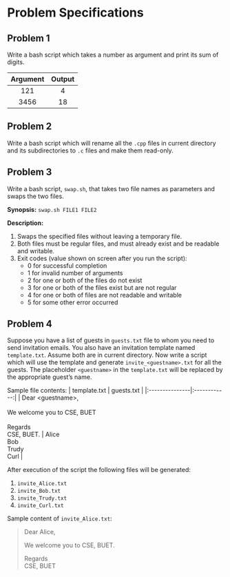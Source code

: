 # Problem Specifications



## Problem 1
Write a bash script which takes a number as argument and print its sum of digits.

|	Argument	|	Output	|
|:---------:|:-------:|
|121				|4				|
|3456				|18				|



## Problem 2
Write a bash script which will rename all the `.cpp` files in current directory and its subdirectories to `.c` files and make them read-only.



## Problem 3
Write a bash script, `swap.sh`, that takes two file names as parameters and swaps the two files.

**Synopsis:** `swap.sh FILE1 FILE2`

**Description:**
1. Swaps the specified files without leaving a temporary file.
2. Both files must be regular files, and must already exist and be readable and writable.
3. Exit codes (value shown on screen after you run the script):
    * 0 for successful completion
    * 1 for invalid number of arguments
    * 2 for one or both of the files do not exist
    * 3 for one or both of the files exist but are not regular
    * 4 for one or both of files are not readable and writable
    * 5 for some other error occurred



## Problem 4
Suppose you have a list of guests in `guests.txt` file to whom you need to send invitation emails. You also have an invitation template named `template.txt`. Assume both are in current directory. Now write a script which will use the template and generate `invite_<guestname>.txt` for all the guests. The placeholder `<guestname>` in the `template.txt` will be replaced by the appropriate guest’s name.

Sample file contents:
|  template.txt  |  guests.txt  |
|:---------------|:------------:|
|  Dear \<guestname\>,<br><br>We welcome you to CSE, BUET<br><br>Regards<br>CSE, BUET. |  Alice<br>Bob<br>Trudy<br>Curl |

After execution of the script the following files will be generated:
1. `invite_Alice.txt`
2. `invite_Bob.txt`
3. `invite_Trudy.txt`
4. `invite_Curl.txt`

Sample content of `invite_Alice.txt`:

>Dear Alice,
>
>We welcome you to CSE, BUET.
>
>Regards<br>
>CSE, BUET
